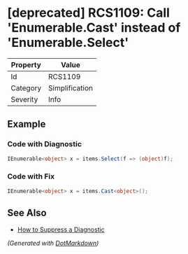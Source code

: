 # \[deprecated\] RCS1109: Call 'Enumerable\.Cast' instead of 'Enumerable\.Select'

| Property | Value          |
| -------- | -------------- |
| Id       | RCS1109        |
| Category | Simplification |
| Severity | Info           |

## Example

### Code with Diagnostic

```csharp
IEnumerable<object> x = items.Select(f => (object)f);
```

### Code with Fix

```csharp
IEnumerable<object> x = items.Cast<object>();
```

## See Also

* [How to Suppress a Diagnostic](../HowToConfigureAnalyzers.md#how-to-suppress-a-diagnostic)


*\(Generated with [DotMarkdown](http://github.com/JosefPihrt/DotMarkdown)\)*